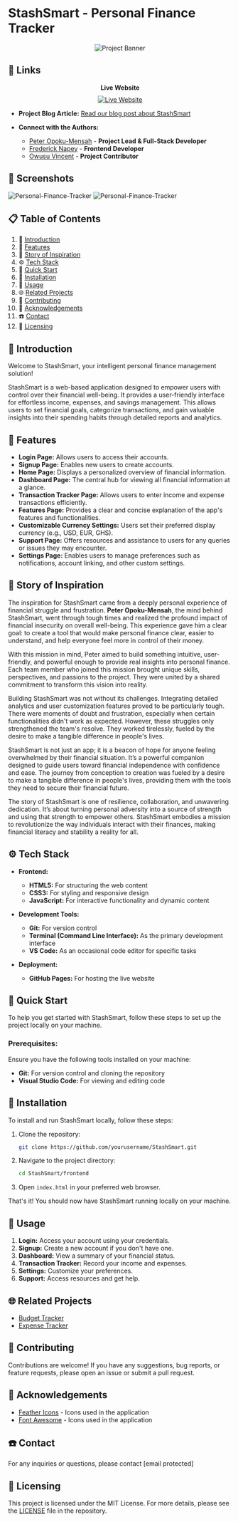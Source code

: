 # StashSmart - Personal Finance Tracker

<div align="center">
  <img src="./assets/stashsmart.png" alt="Project Banner">
</div>

## 🔗 Links

<div align="center">
  <strong>Live Website</strong><br>
  <a href="https://deezyfg.github.io/StashSmart/">
    <img src="https://i.postimg.cc/0Qz8hDKf/live-icon.png" alt="Live Website" style="margin-top: 10px;">
  </a>
</div>

* **Project Blog Article:**
[Read our blog post about StashSmart]()

* **Connect with the Authors:** 
  - [Peter Opoku-Mensah](https://www.linkedin.com/in/opokumensahpeter/) - **Project Lead & Full-Stack Developer**
  - [Frederick Napey](https://www.linkedin.com/in/frederick-napey-85426a287/) - **Frontend Developer**
  - [Owusu Vincent](https://www.linkedin.com/in/owusuvincent/) - **Project Contributor**

## 📸 Screenshots

![Personal-Finance-Tracker](./assets/sc-finished-product.png)
![Personal-Finance-Tracker](./assets/sc1-finished-product.png)

## 📋 Table of Contents

1. 🤖 [Introduction](#introduction)
2. 🔋 [Features](#features)
3. 🦜️ [Story of Inspiration](#story-of-inspiration)
4. ⚙️ [Tech Stack](#tech-stack)
5. 🤸 [Quick Start](#quick-start)
6. 🚀 [Installation](#installation)
7. 🤳️ [Usage](#usage)
8. 🌐️ [Related Projects](#related-projects)
9. 🤔️ [Contributing](#contributing)
10. 🫡 [Acknowledgements](#acknowledgements)
11. ☎️ [Contact](#contact)
12. 📃️ [Licensing](#licensing)

## 🤖 Introduction

Welcome to StashSmart, your intelligent personal finance management solution!

StashSmart is a web-based application designed to empower users with control over their financial well-being. It provides a user-friendly interface for effortless income, expenses, and savings management. This allows users to set financial goals, categorize transactions, and gain valuable insights into their spending habits through detailed reports and analytics.

## 🔋 Features

* **Login Page:** Allows users to access their accounts.
* **Signup Page:** Enables new users to create accounts.
* **Home Page:** Displays a personalized overview of financial information.
* **Dashboard Page:** The central hub for viewing all financial information at a glance.
* **Transaction Tracker Page:** Allows users to enter income and expense transactions efficiently.
* **Features Page:** Provides a clear and concise explanation of the app's features and functionalities.
* **Customizable Currency Settings:** Users set their preferred display currency (e.g., USD, EUR, GHS).
* **Support Page:** Offers resources and assistance to users for any queries or issues they may encounter.
* **Settings Page:** Enables users to manage preferences such as notifications, account linking, and other custom settings.

## 🦜️ Story of Inspiration

The inspiration for StashSmart came from a deeply personal experience of financial struggle and frustration. **Peter Opoku-Mensah**, the mind behind StashSmart, went through tough times and realized the profound impact of financial insecurity on overall well-being. This experience gave him a clear goal: to create a tool that would make personal finance clear, easier to understand, and help everyone feel more in control of their money.

With this mission in mind, Peter aimed to build something intuitive, user-friendly, and powerful enough to provide real insights into personal finance. Each team member who joined this mission brought unique skills, perspectives, and passions to the project. They were united by a shared commitment to transform this vision into reality.

Building StashSmart was not without its challenges. Integrating detailed analytics and user customization features proved to be particularly tough. There were moments of doubt and frustration, especially when certain functionalities didn't work as expected. However, these struggles only strengthened the team's resolve. They worked tirelessly, fueled by the desire to make a tangible difference in people's lives.

StashSmart is not just an app; it is a beacon of hope for anyone feeling overwhelmed by their financial situation. It’s a powerful companion designed to guide users toward financial independence with confidence and ease. The journey from conception to creation was fueled by a desire to make a tangible difference in people's lives, providing them with the tools they need to secure their financial future.

The story of StashSmart is one of resilience, collaboration, and unwavering dedication. It’s about turning personal adversity into a source of strength and using that strength to empower others. StashSmart embodies a mission to revolutionize the way individuals interact with their finances, making financial literacy and stability a reality for all.

## ⚙️ Tech Stack

* **Frontend:**
  - **HTML5:** For structuring the web content
  - **CSS3:** For styling and responsive design
  - **JavaScript:** For interactive functionality and dynamic content

* **Development Tools:**
  - **Git:** For version control
  - **Terminal (Command Line Interface):** As the primary development interface
  - **VS Code:** As an occasional code editor for specific tasks

* **Deployment:**
  - **GitHub Pages:** For hosting the live website

## 🤸 Quick Start

To help you get started with StashSmart, follow these steps to set up the project locally on your machine.

### Prerequisites:
Ensure you have the following tools installed on your machine:

- **Git:** For version control and cloning the repository
- **Visual Studio Code:** For viewing and editing code

## 🚀 Installation

To install and run StashSmart locally, follow these steps:

1. Clone the repository:
    ```bash
    git clone https://github.com/yourusername/StashSmart.git
    ```
2. Navigate to the project directory:
    ```bash
    cd StashSmart/frontend
    ```
3. Open `index.html` in your preferred web browser.

That's it! You should now have StashSmart running locally on your machine.

## 🤳️ Usage

1. **Login:** Access your account using your credentials.
2. **Signup:** Create a new account if you don't have one.
3. **Dashboard:** View a summary of your financial status.
4. **Transaction Tracker:** Record your income and expenses.
5. **Settings:** Customize your preferences.
6. **Support:** Access resources and get help.

## 🌐️ Related Projects

- [Budget Tracker](https://github.com/sammitjain/budget-tracker)
- [Expense Tracker](https://github.com/sameersyd/Expenso-iOS)

## 🤔️ Contributing

Contributions are welcome! If you have any suggestions, bug reports, or feature requests, please open an issue or submit a pull request.

## 🫡 Acknowledgements

- [Feather Icons](https://feathericons.com/) - Icons used in the application
- [Font Awesome](https://fontawesome.com/) - Icons used in the application

## ☎️ Contact

For any inquiries or questions, please contact [email protected]

## 📃️ Licensing

This project is licensed under the MIT License. For more details, please see the [LICENSE](LICENSE) file in the repository.

